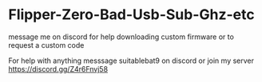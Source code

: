 # Flipper-Zero-Bad-Usb-Sub-Ghz-etc

message me on discord for help downloading custom firmware or to request a custom code

For help with anything messsage suitablebat9 on discord or join my server https://discord.gg/Z4r6Fnvj58
